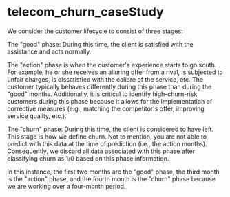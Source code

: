 # telecom_churn_caseStudy

We consider the customer lifecycle to consist of three stages:

The "good" phase: During this time, the client is satisfied with the assistance and acts normally.

The "action" phase is when the customer's experience starts to go south. For example, he or she receives an alluring offer from a rival, is subjected to unfair charges, is dissatisfied with the calibre of the service, etc. 
The customer typically behaves differently during this phase than during the "good" months. 
Additionally, it is critical to identify high-churn-risk customers during this phase because it allows for the implementation of corrective measures (e.g., matching the competitor's offer, improving service quality, etc.).

The "churn" phase: During this time, the client is considered to have left. This stage is how we define churn. Not to mention, you are not able to predict with this data at the time of prediction (i.e., the action months). 
Consequently, we discard all data associated with this phase after classifying churn as 1/0 based on this phase information.

In this instance, the first two months are the "good" phase, the third month is the "action" phase, and the fourth month is the "churn" phase because we are working over a four-month period.

